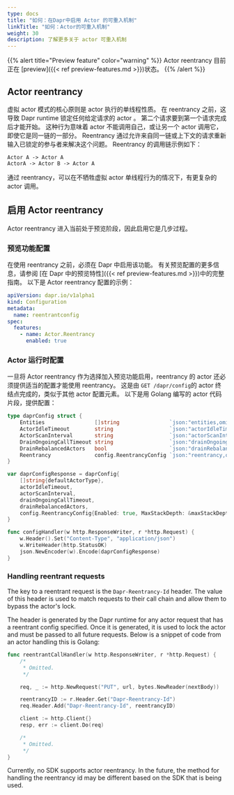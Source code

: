 ```yaml
---
type: docs
title: "如何：在Dapr中启用 Actor 的可重入机制"
linkTitle: "如何：Actor的可重入机制"
weight: 30
description: 了解更多关于 actor 可重入机制
---
```


{{% alert title="Preview feature" color="warning" %}}
Actor reentrancy 目前正在 [preview]({{< ref preview-features.md >}})状态。
{{% /alert %}}

## Actor reentrancy
虚拟 actor 模式的核心原则是 actor 执行的单线程性质。 在 reentrancy 之前，这导致 Dapr runtime 锁定任何给定请求的 actor 。 第二个请求要到第一个请求完成后才能开始。 这种行为意味着 actor 不能调用自己，或让另一个 actor 调用它，即使它是同一链的一部分。 Reentrancy 通过允许来自同一链或上下文的请求重新输入已锁定的参与者来解决这个问题。 Reentrancy 的调用链示例如下：

```
Actor A -> Actor A
ActorA -> Actor B -> Actor A
```

通过 reentrancy，可以在不牺牲虚拟 actor 单线程行为的情况下，有更复杂的 actor 调用。

## 启用 Actor reentrancy
Actor reentrancy 进入当前处于预览阶段，因此启用它是几步过程。

### 预览功能配置
在使用 reentrancy 之前，必须在 Dapr 中启用该功能。 有关预览配置的更多信息，请参阅 [在 Dapr 中的预览特性]({{< ref preview-features.md >}})中的完整指南。 以下是 Actor reentrancy 配置的示例：

```yaml
apiVersion: dapr.io/v1alpha1
kind: Configuration
metadata:
  name: reentrantconfig
spec:
  features:
    - name: Actor.Reentrancy
      enabled: true
```

### Actor 运行时配置
一旦将 Actor reentrancy 作为选择加入预览功能启用，reentrancy 的 actor 还必须提供适当的配置才能使用 reentrancy。 这是由 `GET /dapr/config`的 actor 终结点完成的，类似于其他 actor 配置元素。 以下是用 Golang 编写的 actor 代码片段，提供配置：

```go
type daprConfig struct {
    Entities                []string                `json:"entities,omitempty"`
    ActorIdleTimeout        string                  `json:"actorIdleTimeout,omitempty"`
    ActorScanInterval       string                  `json:"actorScanInterval,omitempty"`
    DrainOngoingCallTimeout string                  `json:"drainOngoingCallTimeout,omitempty"`
    DrainRebalancedActors   bool                    `json:"drainRebalancedActors,omitempty"`
    Reentrancy              config.ReentrancyConfig `json:"reentrancy,omitempty"`
}

var daprConfigResponse = daprConfig{
    []string{defaultActorType},
    actorIdleTimeout,
    actorScanInterval,
    drainOngoingCallTimeout,
    drainRebalancedActors,
    config.ReentrancyConfig{Enabled: true, MaxStackDepth: &maxStackDepth},
}

func configHandler(w http.ResponseWriter, r *http.Request) {
    w.Header().Set("Content-Type", "application/json")
    w.WriteHeader(http.StatusOK)
    json.NewEncoder(w).Encode(daprConfigResponse)
}
```

### Handling reentrant requests
The key to a reentrant request is the `Dapr-Reentrancy-Id` header. The value of this header is used to match requests to their call chain and allow them to bypass the actor's lock.

The header is generated by the Dapr runtime for any actor request that has a reentrant config specified. Once it is generated, it is used to lock the actor and must be passed to all future requests. Below is a snippet of code from an actor handling this is Golang:

```go
func reentrantCallHandler(w http.ResponseWriter, r *http.Request) {
    /*
     * Omitted.
     */

    req, _ := http.NewRequest("PUT", url, bytes.NewReader(nextBody))

    reentrancyID := r.Header.Get("Dapr-Reentrancy-Id")
    req.Header.Add("Dapr-Reentrancy-Id", reentrancyID)

    client := http.Client{}
    resp, err := client.Do(req)

    /*
     * Omitted.
     */
}
```

Currently, no SDK supports actor reentrancy. In the future, the method for handling the reentrancy id may be different based on the SDK that is being used.
